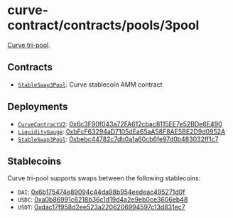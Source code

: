 # curve-contract/contracts/pools/3pool

[Curve tri-pool](https://www.curve.fi/3pool).

## Contracts

* [`StableSwap3Pool`](StableSwap3Pool.vy): Curve stablecoin AMM contract

## Deployments

* [`CurveContractV2`](../../tokens/CurveTokenV2.vy): [0x6c3F90f043a72FA612cbac8115EE7e52BDe6E490](https://etherscan.io/address/0x6c3F90f043a72FA612cbac8115EE7e52BDe6E490)
* [`LiquidityGauge`](../../gauges/LiquidityGauge.vy): [0xbFcF63294aD7105dEa65aA58F8AE5BE2D9d0952A](https://etherscan.io/address/0xbfcf63294ad7105dea65aa58f8ae5be2d9d0952a)
* [`StableSwap3Pool`](StableSwap3Pool.vy): [0xbebc44782c7db0a1a60cb6fe97d0b483032ff1c7](https://etherscan.io/address/0xbebc44782c7db0a1a60cb6fe97d0b483032ff1c7)

## Stablecoins

Curve tri-pool supports swaps between the following stablecoins:

* `DAI`: [0x6b175474e89094c44da98b954eedeac495271d0f](https://etherscan.io/token/0x6b175474e89094c44da98b954eedeac495271d0f)
* `USDC`: [0xa0b86991c6218b36c1d19d4a2e9eb0ce3606eb48](https://etherscan.io/token/0xa0b86991c6218b36c1d19d4a2e9eb0ce3606eb48)
* `USDT`: [0xdac17f958d2ee523a2206206994597c13d831ec7](https://etherscan.io/address/0xdac17f958d2ee523a2206206994597c13d831ec7)
